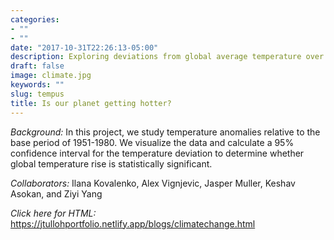 ```yaml
---
categories:
- ""
- ""
date: "2017-10-31T22:26:13-05:00"
description: Exploring deviations from global average temperature over time, using data from NASA.
draft: false
image: climate.jpg
keywords: ""
slug: tempus
title: Is our planet getting hotter?
---
```


*Background:*
In this project, we study temperature anomalies relative to the base period of 1951-1980. We visualize the data and calculate a 95% confidence interval for the temperature deviation to determine whether global temperature rise is statistically significant. 


*Collaborators:* Ilana Kovalenko, Alex Vignjevic, Jasper Muller, Keshav Asokan, and Ziyi Yang 

*Click here for HTML:* <https://jtullohportfolio.netlify.app/blogs/climatechange.html>



